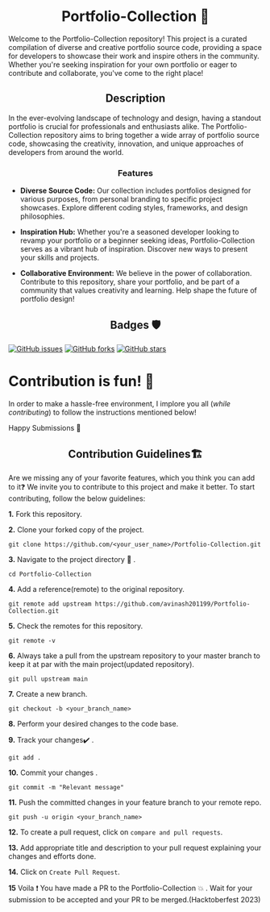 <h1 align="center">Portfolio-Collection 🚀</h1>

Welcome to the Portfolio-Collection repository! This project is a curated compilation of diverse and creative portfolio source code, providing a space for developers to showcase their work and inspire others in the community. Whether you're seeking inspiration for your own portfolio or eager to contribute and collaborate, you've come to the right place!

<h2 align="center">Description</h2>

In the ever-evolving landscape of technology and design, having a standout portfolio is crucial for professionals and enthusiasts alike. The Portfolio-Collection repository aims to bring together a wide array of portfolio source code, showcasing the creativity, innovation, and unique approaches of developers from around the world.

<h3 align="center">Features</h3>

- **Diverse Source Code:** Our collection includes portfolios designed for various purposes, from personal branding to specific project showcases. Explore different coding styles, frameworks, and design philosophies.

- **Inspiration Hub:** Whether you're a seasoned developer looking to revamp your portfolio or a beginner seeking ideas, Portfolio-Collection serves as a vibrant hub of inspiration. Discover new ways to present your skills and projects.

- **Collaborative Environment:** We believe in the power of collaboration. Contribute to this repository, share your portfolio, and be part of a community that values creativity and learning. Help shape the future of portfolio design!

<h2 align="center">Badges 🛡️</h2>

[![GitHub issues](https://img.shields.io/github/issues/avinash201199/Portfolio-Collection)](https://github.com/avinash201199/Portfolio-Collection/issues)
[![GitHub forks](https://img.shields.io/github/forks/avinash201199/Portfolio-Collection)](https://github.com/avinash201199/Portfolio-Collection/network)
[![GitHub stars](https://img.shields.io/github/stars/avinash201199/Portfolio-Collection)](https://github.com/avinash201199/Portfolio-Collection/stargazers)
# Contribution is fun! :green_heart:

In order to make a hassle-free environment, I implore you all (_while contributing_) to follow the instructions mentioned below!

Happy Submissions :slightly_smiling_face:

<h2 align="center">Contribution Guidelines🏗</h2>

Are we missing any of your favorite features, which you think you can add to it❓ We invite you to contribute to this project and make it better. 
To start contributing, follow the below guidelines: 

**1.**  Fork this repository.

**2.**  Clone your forked copy of the project.

```
git clone https://github.com/<your_user_name>/Portfolio-Collection.git
```

**3.** Navigate to the project directory :file_folder: .

```
cd Portfolio-Collection
```

**4.** Add a reference(remote) to the original repository.

```
git remote add upstream https://github.com/avinash201199/Portfolio-Collection.git
```

**5.** Check the remotes for this repository.

```
git remote -v
```

**6.** Always take a pull from the upstream repository to your master branch to keep it at par with the main project(updated repository).

```
git pull upstream main
```

**7.** Create a new branch.

```
git checkout -b <your_branch_name>
```

**8.** Perform your desired changes to the code base.

**9.** Track your changes:heavy_check_mark: .

```
git add . 
```

**10.** Commit your changes .

```
git commit -m "Relevant message"
```

**11.** Push the committed changes in your feature branch to your remote repo.

```
git push -u origin <your_branch_name>
```

**12.** To create a pull request, click on `compare and pull requests`.

**13.** Add appropriate title and description to your pull request explaining your changes and efforts done.

**14.** Click on `Create Pull Request`.


**15** Voila :exclamation: You have made a PR to the Portfolio-Collection :boom: . Wait for your submission to be accepted and your PR to be merged.(Hacktoberfest 2023)

